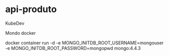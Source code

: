 # api-produto
KubeDev

Mondo docker

 docker container run -d -e MONGO_INITDB_ROOT_USERNAME=mongouser -e MONGO_INITDB_ROOT_PASSWORD=mongopwd mongo:4.4.3
